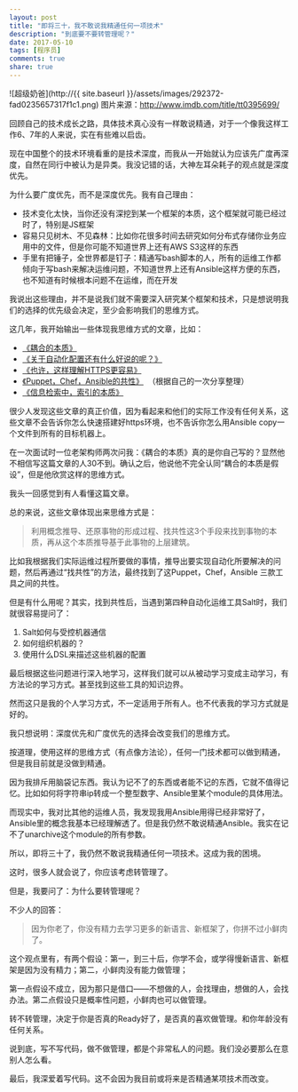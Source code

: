 ```yaml
---
layout: post
title: "即将三十，我不敢说我精通任何一项技术"
description: "到底要不要转管理呢？"
date: 2017-05-10
tags: [程序员]
comments: true
share: true
---
```


![超级奶爸](http://{{ site.baseurl }}/assets/images/292372-fad0235657317f1c1.png)
图片来源：http://www.imdb.com/title/tt0395699/

回顾自己的技术成长之路，具体技术真心没有一样敢说精通，对于一个像我这样工作6、7年的人来说，实在有些难以启齿。

现在中国整个的技术环境看重的是技术深度，而我从一开始就认为应该先广度再深度，自然在同行中被认为是异类。我没记错的话，大神左耳朵耗子的观点就是深度优先。

为什么要广度优先，而不是深度优先。我有自己理由：

* 技术变化太快，当你还没有深挖到某一个框架的本质，这个框架就可能已经过时了，特别是JS框架
* 容易只见树木、不见森林：比如你花很多时间去研究如何分布式存储你业务应用中的文件，但是你可能不知道世界上还有AWS S3这样的东西
* 手里有把锤子，全世界都是钉子：精通写bash脚本的人，所有的运维工作都倾向于写bash来解决运维问题，不知道世界上还有Ansible这样方便的东西，也不知道有时候根本问题不在运维，而在开发

我说出这些理由，并不是说我们就不需要深入研究某个框架和技术，只是想说明我们的选择的优先级会决定，至少会影响我们的思维方式。

这几年，我开始输出一些体现我思维方式的文章，比如：

* [《耦合的本质》](http://showme.codes/2015-12-29/the-nature-of-coupling/)
* [《关于自动化配置还有什么好说的呢？》](http://showme.codes/2016-08-12/automation-configuration/)
* [《也许，这样理解HTTPS更容易》](http://showme.codes/2017-02-20/understand-https/)
* [《Puppet，Chef，Ansible的共性》](http://showme.codes/2016-01-02/the-nature-of-ansible-puppet-chef/)  （根据自己的一次分享整理）
* [《信息检索中，索引的本质》](https://my.oschina.net/zjzhai/blog/464446)

很少人发现这些文章的真正价值，因为看起来和他们的实际工作没有任何关系，这些文章不会告诉你怎么快速搭建好https环境，也不告诉你怎么用Ansible copy一个文件到所有的目标机器上。

在一次面试时一位老架构师两次问我：《耦合的本质》真的是你自己写的？显然他不相信写这篇文章的人30不到。确认之后，他说他不完全认同“耦合的本质是假设”，但是他欣赏这样的思维方式。

我头一回感觉到有人看懂这篇文章。

总的来说，这些文章体现出来思维方式是：

> 利用概念推导、还原事物的形成过程、找共性这3个手段来找到事物的本质，再从这个本质推导基于此事物的上层建筑。

比如我根据我们实际运维过程所要做的事情，推导出要实现自动化所要解决的问题，然后再通过“找共性”的方法，最终找到了这Puppet，Chef，Ansible 三款工具之间的共性。

但是有什么用呢？其实，找到共性后，当遇到第四种自动化运维工具Salt时，我们就很容易提问了：
1. Salt如何与受控机器通信
1. 如何组织机器的？
1. 使用什么DSL来描述这些机器的配置

最后根据这些问题进行深入地学习，这样我们就可以从被动学习变成主动学习，有方法论的学习方式。甚至找到这些工具的知识边界。

然而这只是我的个人学习方式，不一定适用于所有人。也不代表我的学习方式就是好的。

我只想说明：深度优先和广度优先的选择会改变我们的思维方式。

按道理，使用这样的思维方式（有点像方法论），任何一门技术都可以做到精通，但是我目前就是没做到精通。

因为我排斥用脑袋记东西。我认为记不了的东西或者能不记的东西，它就不值得记忆。比如如何将字符串ip转成一个整型数字、Ansible里某个module的具体用法。

而现实中，我对比其他的运维人员，我发现我用Ansible用得已经非常好了，Ansible里的概念我基本已经理解透了。但是我仍然不敢说精通Ansible。我实在记不了unarchive这个module的所有参数。

所以，即将三十了，我仍然不敢说我精通任何一项技术。这成为我的困境。

这时，很多人就会说了，你应该考虑转管理了。

但是，我要问了：为什么要转管理呢？

不少人的回答：

> 因为你老了，你没有精力去学习更多的新语言、新框架了，你拼不过小鲜肉了。

这个观点里有，有两个假设：第一，到三十后，你学不会，或学得慢新语言、新框架是因为没有精力；第二，小鲜肉没有能力做管理；

第一点假设不成立，因为那只是借口——不想做的人，会找理由，想做的人，会找办法。第二点假设只是概率性问题，小鲜肉也可以做管理。

转不转管理，决定于你是否真的Ready好了，是否真的喜欢做管理。和你年龄没有任何关系。

说到底，写不写代码，做不做管理，都是个非常私人的问题。我们没必要那么在意别人怎么看。

最后，我深爱着写代码。这不会因为我目前或将来是否精通某项技术而改变。